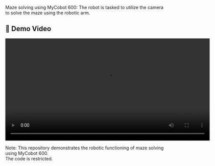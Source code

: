 Maze solving using MyCobot 600:
The robot is tasked to utilize the camera to solve the maze using the robotic arm.

## 🎥 Demo Video

<video width="640" controls>
  <source src="./Mazesolver/Video/final_output.mp4" type="video/mp4">
  Your browser does not support the video tag.
</video>

Note: This repository demonstrates the robotic functioning of maze solving using MyCobot 600.  
The code is restricted.
